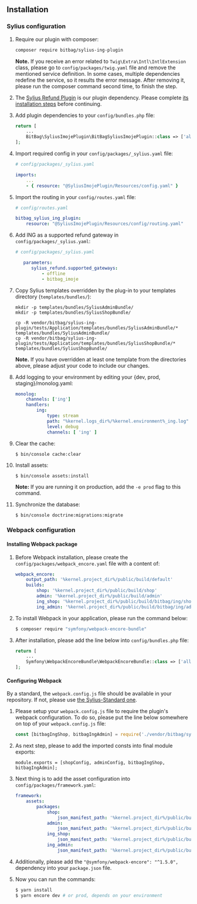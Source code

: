 ## Installation

### Sylius configuration

1. Require our plugin with composer:

    ```bash
    composer require bitbag/sylius-ing-plugin
    ```
    
    **Note.** If you receive an error related to `Twig\Extra\Intl\IntlExtension` class, please go to `config/packages/twig.yaml` file and remove the mentioned service definition. In some cases, multiple dependencies redefine the service, so it results the error message. After removing it, please run the composer command second time, to finish the step.

2. The [Sylius Refund Plugin](https://github.com/Sylius/RefundPlugin) is our plugin dependency. Please complete [its installation steps](https://github.com/Sylius/RefundPlugin/blob/1.4/docs/legacy_installation.md) before continuing.

3. Add plugin dependencies to your `config/bundles.php` file:

    ```php
    return [
        ...
        BitBag\SyliusImojePlugin\BitBagSyliusImojePlugin::class => ['all' => true],
    ];
    ```

4. Import required config in your `config/packages/_sylius.yaml` file:

    ```yaml
    # config/packages/_sylius.yaml

    imports:
        ...
        - { resource: "@SyliusImojePlugin/Resources/config.yaml" }
    ```

5. Import the routing in your `config/routes.yaml` file:

    ```yaml
    # config/routes.yaml

    bitbag_sylius_ing_plugin:
        resource: "@SyliusImojePlugin/Resources/config/routing.yaml"
    ```

6. Add ING as a supported refund gateway in `config/packages/_sylius.yaml`:

    ```yaml
    # config/packages/_sylius.yaml

       parameters:
          sylius_refund.supported_gateways:
              - offline
              - bitbag_imoje
    ``` 

7. Copy Sylius templates overridden by the plug-in to your templates directory (`templates/bundles/`):

    ```
    mkdir -p templates/bundles/SyliusAdminBundle/
    mkdir -p templates/bundles/SyliusShopBundle/

    cp -R vendor/bitbag/sylius-ing-plugin/tests/Application/templates/bundles/SyliusAdminBundle/* templates/bundles/SyliusAdminBundle/
    cp -R vendor/bitbag/sylius-ing-plugin/tests/Application/templates/bundles/SyliusShopBundle/* templates/bundles/SyliusShopBundle/
    ```

    **Note.** If you have overridden at least one template from the directories above, please adjust your code to include our changes.

8. Add logging to your environment by editing your {dev, prod, staging}/monolog.yaml:

    ```yaml
    monolog:
        channels: ['ing']
        handlers:
            ing:
                type: stream
                path: "%kernel.logs_dir%/%kernel.environment%_ing.log"
                level: debug
                channels: [ 'ing' ]
    ```

9. Clear the cache:

    ```bash
    $ bin/console cache:clear
    ```

10. Install assets:

    ```
    $ bin/console assets:install
    ```

    **Note:** If you are running it on production, add the `-e prod` flag to this command.

11. Synchronize the database:

    ```
    $ bin/console doctrine:migrations:migrate
    ```

### Webpack configuration

#### Installing Webpack package

1. Before Webpack installation, please create the `config/packages/webpack_encore.yaml` file with a content of:

    ```yaml
    webpack_encore:
        output_path: '%kernel.project_dir%/public/build/default'
        builds:
            shop: '%kernel.project_dir%/public/build/shop'
            admin: '%kernel.project_dir%/public/build/admin'
            ing_shop: '%kernel.project_dir%/public/build/bitbag/ing/shop'
            ing_admin: '%kernel.project_dir%/public/build/bitbag/ing/admin'
    ```

2. To install Webpack in your application, please run the command below:

    ```bash
    $ composer require "symfony/webpack-encore-bundle"
    ```

3. After installation, please add the line below into `config/bundles.php` file:

    ```php
    return [
        ...
        Symfony\WebpackEncoreBundle\WebpackEncoreBundle::class => ['all' => true],
    ];
    ```

#### Configuring Webpack

By a standard, the `webpack.config.js` file should be available in your repository. If not, please use [the Sylius-Standard one](https://github.com/Sylius/Sylius-Standard/blob/1.11/webpack.config.js).

1. Please setup your `webpack.config.js` file to require the plugin's webpack configuration. To do so, please put the line below somewhere on top of your `webpack.config.js` file:

    ```javascript
    const [bitbagIngShop, bitbagIngAdmin] = require('./vendor/bitbag/sylius-ing-plugin/webpack.config.js');
    ```

2. As next step, please to add the imported consts into final module exports:

    ```javascripts
    module.exports = [shopConfig, adminConfig, bitbagIngShop, bitbagIngAdmin];
    ```

3. Next thing is to add the asset configuration into `config/packages/framework.yaml`:

    ```yaml
    framework:
        assets:
            packages:
                shop:
                    json_manifest_path: '%kernel.project_dir%/public/build/shop/manifest.json'
                admin:
                    json_manifest_path: '%kernel.project_dir%/public/build/admin/manifest.json'
                ing_shop:
                    json_manifest_path: '%kernel.project_dir%/public/build/bitbag/ing/shop/manifest.json'
                ing_admin:
                    json_manifest_path: '%kernel.project_dir%/public/build/bitbag/ing/admin/manifest.json'
    ```

4. Additionally, please add the `"@symfony/webpack-encore": "^1.5.0",` dependency into your `package.json` file.

5. Now you can run the commands:

    ```bash
    $ yarn install
    $ yarn encore dev # or prod, depends on your environment
    ```
